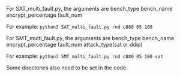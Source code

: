 For SAT_multi_fault.py, the arguments are bench_type bench_name encrypt_percentage fault_num

For example: 
`python3 SAT_multi_fault.py rnd c880 05 100`

For SMT_multi_fault.py, the arguments are bench_type bench_name encrypt_percentage fault_num attack_type(sat or ddip)

For example: 
`python3 SMT_multi_fault.py rnd c880 05 100 sat`

Some directories also need to be set in the code.
